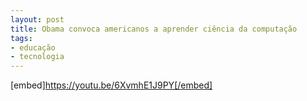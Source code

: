 ```yaml
---
layout: post
title: Obama convoca americanos a aprender ciência da computação
tags:
- educação
- tecnologia
---
```

[embed]https://youtu.be/6XvmhE1J9PY[/embed]
